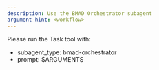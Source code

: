 ```yaml
---
description: Use the BMAD Orchestrator subagent
argument-hint: <workflow>
---
```


Please run the Task tool with:

- subagent_type: bmad-orchestrator
- prompt: $ARGUMENTS

